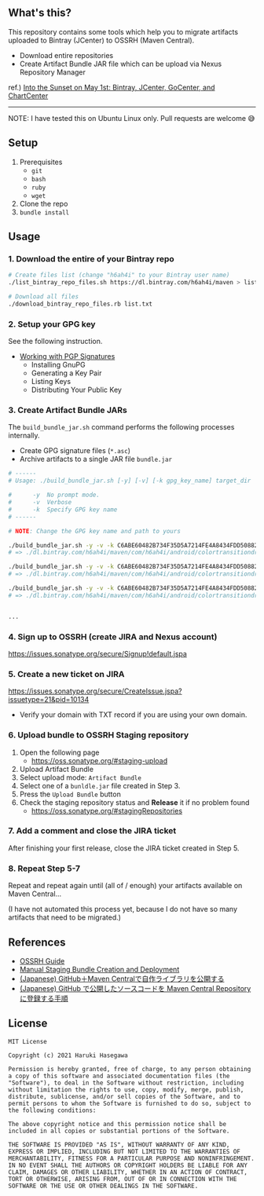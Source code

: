 ## What's this?

This repository contains some tools which help you to migrate artifacts uploaded to Bintray (JCenter) to OSSRH (Maven Central).

- Download entire repositories
- Create Artifact Bundle JAR file which can be upload via Nexus Repository Manager

ref.) [Into the Sunset on May 1st: Bintray, JCenter, GoCenter, and ChartCenter](https://jfrog.com/blog/into-the-sunset-bintray-jcenter-gocenter-and-chartcenter/)


---

NOTE: I have tested this on Ubuntu Linux only. Pull requests are welcome :sweat_smile:

## Setup

1. Prerequisites
     - `git`
     - `bash`
     - `ruby`
     - `wget`
2. Clone the repo
3. `bundle install`

## Usage

### 1. Download the entire of your Bintray repo

```bash
# Create files list (change "h6ah4i" to your Bintray user name)
./list_bintray_repo_files.sh https://dl.bintray.com/h6ah4i/maven > list.txt

# Download all files
./download_bintray_repo_files.rb list.txt
```

### 2. Setup your GPG key
See the following instruction.

- [Working with PGP Signatures](https://central.sonatype.org/pages/working-with-pgp-signatures.html)
  - Installing GnuPG
  - Generating a Key Pair
  - Listing Keys
  - Distributing Your Public Key

### 3. Create Artifact Bundle JARs

The `build_bundle_jar.sh` command performs the following processes internally.

- Create GPG signature files (`*.asc`)
- Archive artifacts to a single JAR file `bundle.jar`

```bash
# ------
# Usage: ./build_bundle_jar.sh [-y] [-v] [-k gpg_key_name] target_dir

#      -y  No prompt mode.
#      -v  Verbose
#      -k  Specify GPG key name
# ------

# NOTE: Change the GPG key name and path to yours

./build_bundle_jar.sh -y -v -k C6ABE60482B734F35D5A7214FE4A8434FDD50882 ./dl.bintray.com/h6ah4i/maven/com/h6ah4i/android/colortransitiondrawable/colortransitiondrawable/0.5.0
# => ./dl.bintray.com/h6ah4i/maven/com/h6ah4i/android/colortransitiondrawable/colortransitiondrawable/0.5.0/bundle.jar

./build_bundle_jar.sh -y -v -k C6ABE60482B734F35D5A7214FE4A8434FDD50882 ./dl.bintray.com/h6ah4i/maven/com/h6ah4i/android/colortransitiondrawable/colortransitiondrawable/0.5.1
# => ./dl.bintray.com/h6ah4i/maven/com/h6ah4i/android/colortransitiondrawable/colortransitiondrawable/0.5.1/bundle.jar

./build_bundle_jar.sh -y -v -k C6ABE60482B734F35D5A7214FE4A8434FDD50882 ./dl.bintray.com/h6ah4i/maven/com/h6ah4i/android/colortransitiondrawable/colortransitiondrawable/0.5.2
# => ./dl.bintray.com/h6ah4i/maven/com/h6ah4i/android/colortransitiondrawable/colortransitiondrawable/0.5.2/bundle.jar


...
```


### 4. Sign up to OSSRH (create JIRA and Nexus account)

https://issues.sonatype.org/secure/Signup!default.jspa

### 5. Create a new ticket on JIRA

https://issues.sonatype.org/secure/CreateIssue.jspa?issuetype=21&pid=10134

- Verify your domain with TXT record if you are using your own domain.

### 6. Upload bundle to OSSRH Staging repository

1. Open the following page
    - https://oss.sonatype.org/#staging-upload
2. Upload Artifact Bundle
  1. Select upload mode: `Artifact Bundle`
  2. Select one of a `bunldle.jar` file created in Step 3.
  3. Press the `Upload Bundle` button
3. Check the staging repository status and **Release** it if no problem found
    - https://oss.sonatype.org/#stagingRepositories

### 7. Add a comment and close the JIRA ticket

After finishing your first release, close the JIRA ticket created in Step 5.

### 8. Repeat Step 5-7

Repeat and repeat again until (all of / enough) your artifacts available on Maven Central...

(I have not automated this process yet, because I do not have so many artifacts that need to be migrated.)

## References

- [OSSRH Guide](https://central.sonatype.org/pages/ossrh-guide.html)
- [Manual Staging Bundle Creation and Deployment](https://central.sonatype.org/pages/manual-staging-bundle-creation-and-deployment.html)
- [(Japanese) GitHub＋Maven Centralで自作ライブラリを公開する](https://qiita.com/yoshikawaa/items/a7a7c1d927f6e7e75320)
- [(Japanese) GitHub で公開したソースコードを Maven Central Repository に登録する手順](https://blog.tagbangers.co.jp/2015/02/27/to-register-the-source-code-that-was-published-in-github-to-maven-central-repository)


## License

```
MIT License

Copyright (c) 2021 Haruki Hasegawa

Permission is hereby granted, free of charge, to any person obtaining a copy of this software and associated documentation files (the "Software"), to deal in the Software without restriction, including without limitation the rights to use, copy, modify, merge, publish, distribute, sublicense, and/or sell copies of the Software, and to permit persons to whom the Software is furnished to do so, subject to the following conditions:

The above copyright notice and this permission notice shall be included in all copies or substantial portions of the Software.

THE SOFTWARE IS PROVIDED "AS IS", WITHOUT WARRANTY OF ANY KIND, EXPRESS OR IMPLIED, INCLUDING BUT NOT LIMITED TO THE WARRANTIES OF MERCHANTABILITY, FITNESS FOR A PARTICULAR PURPOSE AND NONINFRINGEMENT. IN NO EVENT SHALL THE AUTHORS OR COPYRIGHT HOLDERS BE LIABLE FOR ANY CLAIM, DAMAGES OR OTHER LIABILITY, WHETHER IN AN ACTION OF CONTRACT, TORT OR OTHERWISE, ARISING FROM, OUT OF OR IN CONNECTION WITH THE SOFTWARE OR THE USE OR OTHER DEALINGS IN THE SOFTWARE.
```
